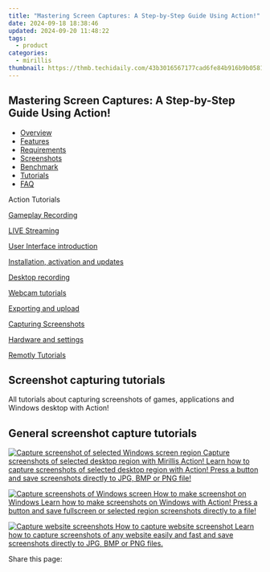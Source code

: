```yaml
---
title: "Mastering Screen Captures: A Step-by-Step Guide Using Action!"
date: 2024-09-18 18:38:46
updated: 2024-09-20 11:48:22
tags:
  - product
categories:
  - mirillis
thumbnail: https://thmb.techidaily.com/43b3016567177cad6fe84b916b9b05812f511a2dc184d4caf7d23cf42a2ae057.jpg
---
```


## Mastering Screen Captures: A Step-by-Step Guide Using Action!

* [Overview](https://tools.techidaily.com/mirillis/products/)
* [Features](https://tools.techidaily.com/mirillis/products/)
* [Requirements](https://tools.techidaily.com/mirillis/products/)
* [Screenshots](https://tools.techidaily.com/mirillis/products/)
* [Benchmark](https://tools.techidaily.com/mirillis/products/)
* [Tutorials](https://tools.techidaily.com/mirillis/products/)
* [FAQ](https://tools.techidaily.com/mirillis/products/)

Action Tutorials

[Gameplay Recording](https://tools.techidaily.com/mirillis/products/) 

[LIVE Streaming](https://tools.techidaily.com/mirillis/products/) 

[User Interface introduction](https://tools.techidaily.com/mirillis/products/) 

[Installation, activation and updates](https://tools.techidaily.com/mirillis/products/) 

[Desktop recording](https://tools.techidaily.com/mirillis/products/) 

[Webcam tutorials](https://tools.techidaily.com/mirillis/products/) 

[Exporting and upload](https://tools.techidaily.com/mirillis/products/) 

[Capturing Screenshots](https://tools.techidaily.com/mirillis/products/) 

[Hardware and settings](https://tools.techidaily.com/mirillis/products/) 

[Remotly Tutorials](https://remotly.com/tutorials/getting-started-with-remotly-for-windows-pc) 

## Screenshot capturing tutorials

 All tutorials about capturing screenshots of games, applications and Windows desktop with Action! 

## General screenshot capture tutorials

[![Capture screenshot of selected Windows screen region](https://mirillis.com/res/old/gfx/tutorials/thumbnail_capture_screenshots.jpg) Capture screenshots of selected desktop region with Mirillis Action! Learn how to capture screenshots of selected desktop region with Action! Press a button and save screenshots directly to JPG, BMP or PNG file!](https://tools.techidaily.com/mirillis/products/) 

[![Capture screenshots of Windows screen](https://mirillis.com/res/old/gfx/tutorials/thumbnail_capture_screenshots.jpg) How to make screenshot on Windows Learn how to make screenshots on Windows with Action! Press a button and save fullscreen or selected region screenshots directly to a file!](https://tools.techidaily.com/mirillis/products/) 

[![Capture website screenshots](https://mirillis.com/res/old/gfx/tutorials/thumbnail_capture_screenshots.jpg) How to capture website screenshot Learn how to capture screenshots of any website easily and fast and save screenshots directly to JPG, BMP or PNG files.](https://tools.techidaily.com/mirillis/products/) 

 Share this page:

<ins class="adsbygoogle"
     style="display:block"
     data-ad-format="autorelaxed"
     data-ad-client="ca-pub-7571918770474297"
     data-ad-slot="1223367746"></ins>



<ins class="adsbygoogle"
     style="display:block"
     data-ad-client="ca-pub-7571918770474297"
     data-ad-slot="8358498916"
     data-ad-format="auto"
     data-full-width-responsive="true"></ins>
